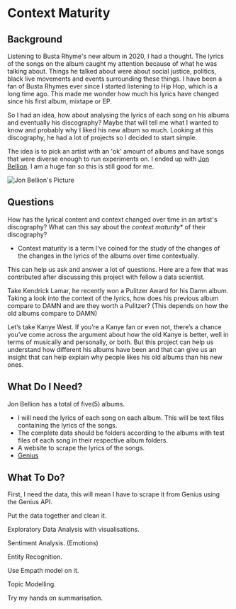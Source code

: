 # Context Maturity
## Background
Listening to Busta Rhyme's new album in 2020, I had a thought. The lyrics of the songs on the album caught my attention because of what he was talking about. Things he talked about were about social justice, politics, black live movements and events surrounding these things. I have been a fan of Busta Rhymes ever since I started listening to Hip Hop, which is a long time ago. This made me wonder how much his lyrics have changed since his first album, mixtape or EP.

So I had an idea, how about analysing the lyrics of each song on his albums and eventually his discography? Maybe that will tell me what I wanted to know and probably why I liked his new album so much. Looking at this discography, he had a lot of projects so I decided to start simple. 

The idea is to pick an artist with an 'ok' amount of albums and have songs that were diverse enough to run experiments on. I ended up with [Jon Bellion](http://www.jonbellion.com/). I am a huge fan so this is still good for me.

![Jon Bellion's Picture](https://static.billboard.com/files/media/02-jon-bellion-press-2020-cr-Dexter-Findley-billboard-1548-compressed.jpg)

## Questions
How has the lyrical content and context changed over time in an artist's discography? What can this say about the *context maturity** of their discography?

* Context maturity is a term I've coined for the study of the changes of the changes in the lyrics of the albums over time contextually.

This can help us ask and answer a lot of questions. Here are a few that was contributed after discussing this project with fellow a data scientist.

Take Kendrick Lamar, he recently won a Pulitzer Award for his Damn album. Taking a look into the context of the lyrics, how does his previous album compare to DAMN and are they worth a Pulitzer? (This depends on how the old albums compare to DAMN) 

Let’s take Kanye West. If you’re a Kanye fan or even not, there’s a chance you’ve come across the argument about how the old Kanye is better, well in terms of musically and personally, or both. But this project can help us understand how different his albums have been and that can give us an insight that can help explain why people likes his old albums than his new ones.

## What Do I Need?
Jon Bellion has a total of five(5) albums. 

- I will need the lyrics of each song on each album. This will be text files containing the lyrics of the songs.
- The complete data should be folders according to the albums with test files of each song in their respective album folders.
- A website to scrape the lyrics of the songs.
- [Genius](https://genius.com/)

## What To Do?
First, I need the data, this will mean I have to scrape it from Genius using the Genius API. 

Put the data together and clean it.

Exploratory Data Analysis with visualisations.

Sentiment Analysis. (Emotions)

Entity Recognition. 

Use Empath model on it. 

Topic Modelling.

Try my hands on summarisation.
